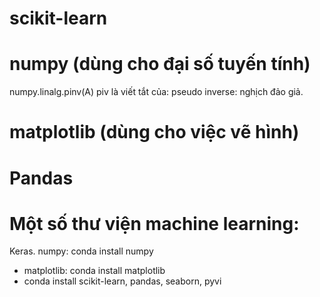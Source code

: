 # scikit-learn
# numpy (dùng cho đại số tuyến tính)
numpy.linalg.pinv(A)
piv là viết tắt của: pseudo inverse: nghịch đảo giả.
# matplotlib (dùng cho việc vẽ hình)
# Pandas
# Một số thư viện machine learning:
Keras.
numpy: conda install numpy
- matplotlib: conda install matplotlib
- conda install scikit-learn, pandas, seaborn, pyvi
